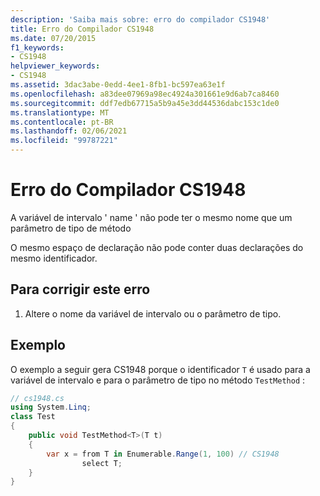 ```yaml
---
description: 'Saiba mais sobre: erro do compilador CS1948'
title: Erro do Compilador CS1948
ms.date: 07/20/2015
f1_keywords:
- CS1948
helpviewer_keywords:
- CS1948
ms.assetid: 3dac3abe-0edd-4ee1-8fb1-bc597ea63e1f
ms.openlocfilehash: a83dee07969a98ec4924a301661e9d6ab7ca8460
ms.sourcegitcommit: ddf7edb67715a5b9a45e3dd44536dabc153c1de0
ms.translationtype: MT
ms.contentlocale: pt-BR
ms.lasthandoff: 02/06/2021
ms.locfileid: "99787221"
---
```

# <a name="compiler-error-cs1948"></a>Erro do Compilador CS1948

A variável de intervalo ' name ' não pode ter o mesmo nome que um parâmetro de tipo de método  
  
 O mesmo espaço de declaração não pode conter duas declarações do mesmo identificador.  
  
## <a name="to-correct-this-error"></a>Para corrigir este erro  
  
1. Altere o nome da variável de intervalo ou o parâmetro de tipo.  
  
## <a name="example"></a>Exemplo  

 O exemplo a seguir gera CS1948 porque o identificador `T` é usado para a variável de intervalo e para o parâmetro de tipo no método `TestMethod` :  
  
```csharp  
// cs1948.cs  
using System.Linq;  
class Test  
{  
    public void TestMethod<T>(T t)  
    {  
        var x = from T in Enumerable.Range(1, 100) // CS1948  
                select T;  
    }  
}  
```
